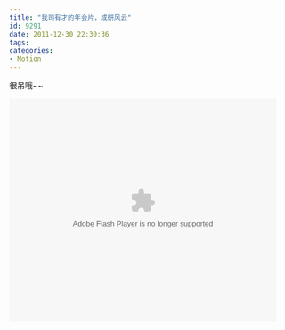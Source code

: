 ```yaml
---
title: "我司有才的年会片，成研风云"
id: 9291
date: 2011-12-30 22:30:36
tags: 
categories: 
- Motion
---
```


很吊哦~~

<object width="480" height="400" classid="clsid:d27cdb6e-ae6d-11cf-96b8-444553540000" codebase="http://download.macromedia.com/pub/shockwave/cabs/flash/swflash.cab#version=6,0,40,0"><param name="src" value="http://player.youku.com/player.php/sid/XMzM3MjE3NzI0/v.swf" /><param name="quality" value="high" /><param name="allowscriptaccess" value="sameDomain" /><param name="allowfullscreen" value="true" /><embed width="480" height="400" type="application/x-shockwave-flash" src="http://player.youku.com/player.php/sid/XMzM3MjE3NzI0/v.swf" quality="high" allowscriptaccess="sameDomain" allowfullscreen="true" /></object>